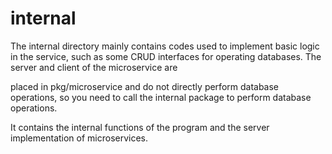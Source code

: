# internal

The internal directory mainly contains codes used to implement basic logic in the service, such as some CRUD interfaces for operating databases. The server and client of the microservice are 

placed in pkg/microservice and do not directly perform database operations, so you need to call the internal package to perform database operations.

It contains the internal functions of the program and the server implementation of microservices.
